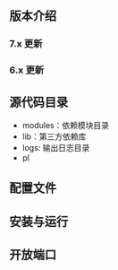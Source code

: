 ## 版本介绍

### 7.x 更新

### 6.x 更新


## 源代码目录
- modules：依赖模块目录
- lib：第三方依赖库
- logs: 输出日志目录
- pl 

## 配置文件

## 安装与运行

## 开放端口